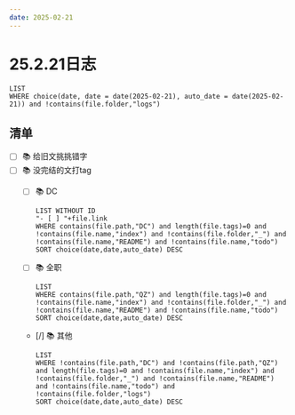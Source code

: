 ```yaml
---
date: 2025-02-21
---
```


# 25.2.21日志

```dataview
LIST
WHERE choice(date, date = date(2025-02-21), auto_date = date(2025-02-21)) and !contains(file.folder,"logs")
```

## 清单

- [ ] 📚 给旧文挑挑错字
- [ ] 📚 没完结的文打tag
    - [ ] 📚 DC

        ```dataview
        LIST WITHOUT ID 
        "- [ ] "+file.link
        WHERE contains(file.path,"DC") and length(file.tags)=0 and !contains(file.name,"index") and !contains(file.folder,"_") and !contains(file.name,"README") and !contains(file.name,"todo")
        SORT choice(date,date,auto_date) DESC
        ```

    - [ ] 📚 全职

        ```dataview
        LIST
        WHERE contains(file.path,"QZ") and length(file.tags)=0 and !contains(file.name,"index") and !contains(file.folder,"_") and !contains(file.name,"README") and !contains(file.name,"todo")
        SORT choice(date,date,auto_date) DESC
        ```

    - [/] 📚 其他

        ```dataview
        LIST
        WHERE !contains(file.path,"DC") and !contains(file.path,"QZ") and length(file.tags)=0 and !contains(file.name,"index") and !contains(file.folder,"_") and !contains(file.name,"README") and !contains(file.name,"todo") and !contains(file.folder,"logs")
        SORT choice(date,date,auto_date) DESC
        ```
